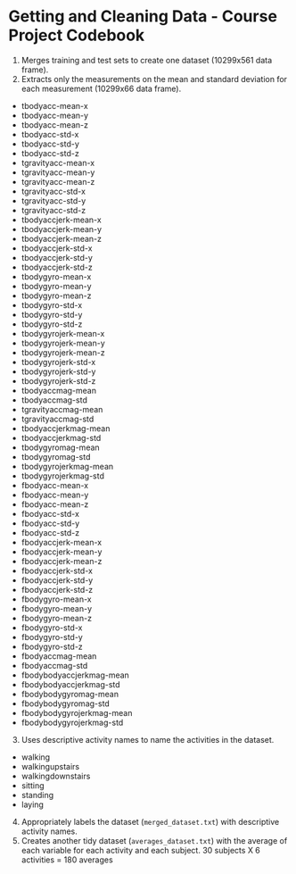 # Getting and Cleaning Data - Course Project Codebook

1. Merges training and test sets to create one dataset (10299x561 data frame).
2. Extracts only the measurements on the mean and standard deviation for each measurement (10299x66 data frame).
*	tbodyacc-mean-x
*	tbodyacc-mean-y
*	tbodyacc-mean-z
*	tbodyacc-std-x
*	tbodyacc-std-y
*	tbodyacc-std-z
*	tgravityacc-mean-x
*	tgravityacc-mean-y
*	tgravityacc-mean-z
*	tgravityacc-std-x
*	tgravityacc-std-y
*	tgravityacc-std-z
*	tbodyaccjerk-mean-x
*	tbodyaccjerk-mean-y
*	tbodyaccjerk-mean-z
*	tbodyaccjerk-std-x
*	tbodyaccjerk-std-y
*	tbodyaccjerk-std-z
*	tbodygyro-mean-x
*	tbodygyro-mean-y
*	tbodygyro-mean-z
*	tbodygyro-std-x
*	tbodygyro-std-y
*	tbodygyro-std-z
*	tbodygyrojerk-mean-x
*	tbodygyrojerk-mean-y
*	tbodygyrojerk-mean-z
*	tbodygyrojerk-std-x
*	tbodygyrojerk-std-y
*	tbodygyrojerk-std-z
*	tbodyaccmag-mean
*	tbodyaccmag-std
*	tgravityaccmag-mean
*	tgravityaccmag-std
*	tbodyaccjerkmag-mean
*	tbodyaccjerkmag-std
*	tbodygyromag-mean
*	tbodygyromag-std
*	tbodygyrojerkmag-mean
*	tbodygyrojerkmag-std
*	fbodyacc-mean-x
*	fbodyacc-mean-y
*	fbodyacc-mean-z
*	fbodyacc-std-x
*	fbodyacc-std-y
*	fbodyacc-std-z
*	fbodyaccjerk-mean-x
*	fbodyaccjerk-mean-y
*	fbodyaccjerk-mean-z
*	fbodyaccjerk-std-x
*	fbodyaccjerk-std-y
*	fbodyaccjerk-std-z
*	fbodygyro-mean-x
*	fbodygyro-mean-y
*	fbodygyro-mean-z
*	fbodygyro-std-x
*	fbodygyro-std-y
*	fbodygyro-std-z
*	fbodyaccmag-mean
*	fbodyaccmag-std
*	fbodybodyaccjerkmag-mean
*	fbodybodyaccjerkmag-std
*	fbodybodygyromag-mean
*	fbodybodygyromag-std
*	fbodybodygyrojerkmag-mean
*	fbodybodygyrojerkmag-std

3. Uses descriptive activity names to name the activities in the dataset.
*	walking
*	walkingupstairs
*	walkingdownstairs
*	sitting
*	standing
*	laying

4. Appropriately labels the dataset (`merged_dataset.txt`) with descriptive activity names. 
5. Creates another tidy dataset (`averages_dataset.txt`) with the average of each variable for each activity and each subject. 30 subjects X 6 activities = 180 averages